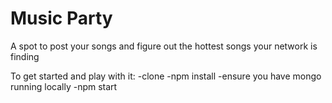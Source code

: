 # Music Party

A spot to post your songs and figure out the hottest songs your network is finding

To get started and play with it:
-clone
-npm install
-ensure you have mongo running locally
-npm start
